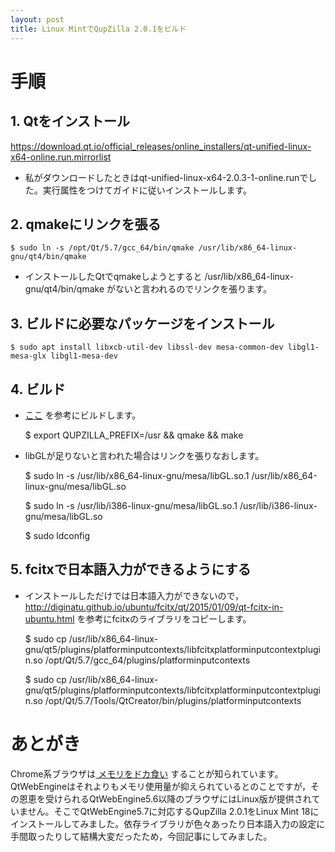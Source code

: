 ```yaml
---
layout: post
title: Linux MintでQupZilla 2.0.1をビルド
---
```


# 手順

## 1. Qtをインストール

<https://download.qt.io/official_releases/online_installers/qt-unified-linux-x64-online.run.mirrorlist>

-   私がダウンロードしたときはqt-unified-linux-x64-2.0.3-1-online.runでした。実行属性をつけてガイドに従いインストールします。

## 2. qmakeにリンクを張る

    $ sudo ln -s /opt/Qt/5.7/gcc_64/bin/qmake /usr/lib/x86_64-linux-gnu/qt4/bin/qmake

-   インストールしたQtでqmakeしようとすると /usr/lib/x86_64-linux-gnu/qt4/bin/qmake がないと言われるのでリンクを張ります。

## 3. ビルドに必要なパッケージをインストール

    $ sudo apt install libxcb-util-dev libssl-dev mesa-common-dev libgl1-mesa-glx libgl1-mesa-dev

## 4. ビルド

-   [ここ](http://www.linuxfromscratch.org/blfs/view/svn/lxqt/qupzilla.html) を参考にビルドします。

    $ export QUPZILLA_PREFIX=/usr && qmake && make

-   libGLが足りないと言われた場合はリンクを張りなおします。

    $ sudo ln -s /usr/lib/x86_64-linux-gnu/mesa/libGL.so.1 /usr/lib/x86_64-linux-gnu/mesa/libGL.so
    
    $ sudo ln -s /usr/lib/i386-linux-gnu/mesa/libGL.so.1 /usr/lib/i386-linux-gnu/mesa/libGL.so
    
    $ sudo ldconfig

## 5. fcitxで日本語入力ができるようにする

-   インストールしただけでは日本語入力ができないので，
    <http://diginatu.github.io/ubuntu/fcitx/qt/2015/01/09/qt-fcitx-in-ubuntu.html>
    を参考にfcitxのライブラリをコピーします。

    $ sudo cp /usr/lib/x86_64-linux-gnu/qt5/plugins/platforminputcontexts/libfcitxplatforminputcontextplugin.so /opt/Qt/5.7/gcc_64/plugins/platforminputcontexts
    
    $ sudo cp /usr/lib/x86_64-linux-gnu/qt5/plugins/platforminputcontexts/libfcitxplatforminputcontextplugin.so /opt/Qt/5.7/Tools/QtCreator/bin/plugins/platforminputcontexts

# あとがき

Chrome系ブラウザは[ メモリをドカ食い](https://ja.wikipedia.org/wiki/ブラウザ戦争#cite_ref-14) することが知られています。QtWebEngineはそれよりもメモリ使用量が抑えられているとのことですが，その恩恵を受けられるQtWebEngine5.6以降のブラウザにはLinux版が提供されていません。そこでQtWebEngine5.7に対応するQupZilla 2.0.1をLinux Mint 18にインストールしてみました。依存ライブラリが色々あったり日本語入力の設定に手間取ったりして結構大変だったため，今回記事にしてみました。